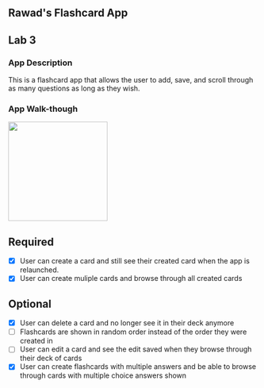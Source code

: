 ## Rawad's Flashcard App

## Lab 3

### App Description
This is a flashcard app that allows the user to add, save, and scroll through as many questions as long as they wish.

### App Walk-though

<img src="https://imgur.com/b3bUxOV.gif" width=200><br>


## Required
- [x] User can create a card and still see their created card when the app is relaunched.
- [x] User can create muliple cards and browse through all created cards

## Optional
- [x] User can delete a card and no longer see it in their deck anymore
- [ ] Flashcards are shown in random order instead of the order they were created in
- [ ] User can edit a card and see the edit saved when they browse through their deck of cards
- [x] User can create flashcards with multiple answers and be able to browse through cards with multiple choice answers shown
